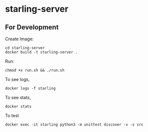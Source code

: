 # starling-server

## For Development

Create Image:
```shell
cd starling-server
docker build -t starling-server .
```

Run:
```shell
chmod +x run.sh && ./run.sh
```

To see logs,
```shell
docker logs -f starling
```

To see stats,
```shell
docker stats
```

To test
```shell
docker exec -it starling python3 -m unittest discover -v -s src
```
